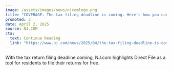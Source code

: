 ```yaml
---
image: /assets/images/news/njcomlogo.png
title: "COVERAGE: The tax filing deadline is coming. Here's how you can file your return for free."
promoted: 3
date: April 2, 2025
source: NJ.COM
cta:
  text: Continue Reading
  link: "https://www.nj.com/news/2025/04/the-tax-filing-deadline-is-coming-heres-how-you-can-file-your-return-for-free.html"
---
```


With the tax return filing deadline coming, NJ.com highlights Direct File as a tool for residents to file their returns for free.
